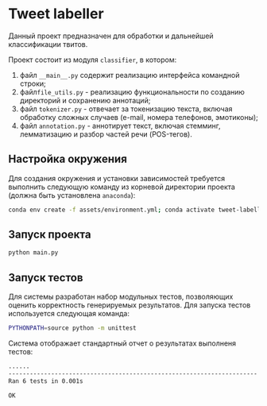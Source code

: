 # Tweet labeller

Данный проект предназначен для обработки и дальнейшей классификации твитов.

Проект состоит из модуля `classifier`, в котором: 
1. файл `__main__.py` содержит реализацию интерфейса командной строки;
2. файл`file_utils.py` - реализацию функциональности по созданию директорий и сохранению аннотаций;
3. файл `tokenizer.py` - отвечает за токенизацию текста, включая обработку сложных случаев (e-mail, номера телефонов, эмотиконы);
4. файл `annotation.py` - аннотирует текст, включая стемминг, лемматизацию и разбор частей речи (POS-тегов).

## Настройка окружения

Для создания окружения и установки зависимостей требуется выполнить следующую команду из корневой директории проекта (должна быть установлена `anaconda`):

```sh
conda env create -f assets/environment.yml; conda activate tweet-labeller
```

## Запуск проекта

```sh
python main.py
```

## Запуск тестов

Для системы разработан набор модульных тестов, позволяющих оценить корректность генерируемых результатов. Для запуска тестов используется следующая команда:

```sh
PYTHONPATH=source python -m unittest
```

Система отображает стандартный отчет о результатах выполненя тестов:

```sh
......
----------------------------------------------------------------------
Ran 6 tests in 0.001s

OK
```
